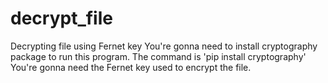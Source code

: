 # decrypt_file
Decrypting file using Fernet key
You're gonna need to install cryptography package to run this program.
The command is 'pip install cryptography'
You're gonna need the Fernet key used to encrypt the file. 
